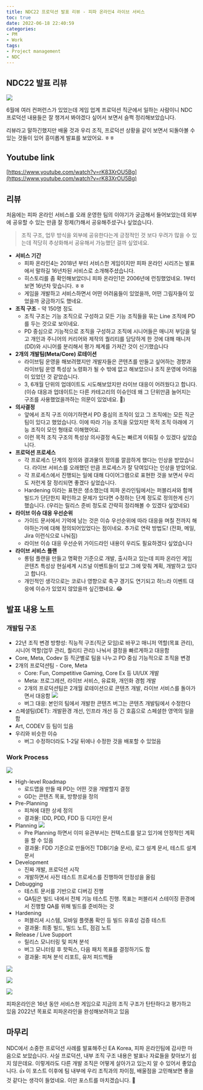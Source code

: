 ```yaml
---
title: NDC22 프로덕션 발표 리뷰 - 피파 온라인4 라이브 서비스
toc: true
date: 2022-06-18 22:40:59
categories:
- PM
- Work
tags:
- Project management
- NDC
---
```


## NDC22 발표 리뷰

![](https://user-images.githubusercontent.com/5077086/174442099-2457aa21-d640-47a8-aa20-32d40aec5f7b.png)

6월에 여러 컨퍼런스가 있었는데 게임 업계 프로덕션 직군에서 일하는 사람이니 NDC 프로덕션 내용들은 잘 챙겨서 봐야겠다 싶어서 보면서 슬쩍 정리해보았습니다.

리뷰라고 말하긴했지만 배울 것과 우리 조직, 프로덕션 상황을 같이 보면서 되돌아볼 수 있는 것들이 있어 흥미롭게 발표를 보았어요. ㅎㅎ

## Youtube link

[https://www.youtube.com/watch?v=rK83XrOU5Bg](https://www.youtube.com/watch?v=rK83XrOU5Bg)

## 리뷰

처음에는 피파 온라인 서비스를 오래 운영한 팀의 이야기가 궁금해서 들어보았는데 외부에 공유할 수 있는 만큼 잘 정제(?)해서 공유해주셨구나 싶었습니다.

> 조직 구조, 업무 방식을 외부에 공유한다는게 긍정적인 것 보다 우려가 많을 수 있는데 적당히 추상화해서 공유해서 가능했던 걸까 싶었네요.

- **서비스 기간**
    - 피파 온라인4는 2018년 부터 서비스한 게임이지만 피파 온라인 시리즈는 발표에서 말하길 16년차된 서비스로 소개해주셨습니다.
    - 히스토리를 좀 확인해보았더니 피파 온라인1은 2006년에 런칭했었네요. 1부터 보면 16년차 맞습니다. ㅎㅎ
    - 게임을 개발하고 서비스하면서 어떤 어려움들이 있었을까, 어떤 그림자들이 있었을까 궁금하기도 했네요.
- **조직 구조** - 약 150명 정도
    - 조직 구조는 기능 조직으로 구성하고 모든 기능 조직들을 묶는 Line 조직에 PD를 두는 것으로 보이네요.
    - PD 중심으로 기능적으로 조직을 구성하고 조직에 시니어들은 매니저 부담을 덜고 개인과 주니어의 커리어와 제작의 퀄리티를 담당하게 한 것에 대해 매니저(DD)와 시니어를 분리해서 평가 체계를 가져간 것이 신기했습니다
- **2개의 개발팀(Meta/Core) 로테이션**
    - 라이브팀 운영을 해보려했지만 개발자들은 콘텐츠를 만들고 싶어하는 경향과 라이브팀 운영 특성상 노령화가 될 수 밖에 없고 해보았으나 조직 운영에 어려움이 있었던 것 같았습니다.
    - 3, 6개월 단위의 업데이트도 시도해보았지만 라이브 대응이 어려웠다고 합니다.
    (이슈 대응과 업데이트는 다른 카테고리의 이슈인데 왜 그 단위만큼 늘어지는 구조를 사용했었을까하는 의문이 있었네요. 🤔)
- **의사결정**
    - 앞에서 조직 구조 이야기하면서 PD 중심의 조직이 있고 그 조직에는 모든 직군팀이 있다고 했었습니다. 이에 따라 기능 조직을 모았지만 목적 조직 아래에 기능 조직이 모인 형태로 이해했어요.
    - 이런 목적 조직 구조의 특성상 의사결정 속도는 빠르게 이뤄질 수 있겠다 싶었습니다.
- **프로덕션 프로세스**
    - 각 프로세스 단계의 정의와 결과물의 정의를 깔끔하게 했다는 인상을 받았습니다. 라이브 서비스를 오래했던 만큼 프로세스가 잘 닦여있다는 인상을 받았어요.
    - 각 프로세스에서 진행되는 일에 대해 다이어그램으로 표현한 것을 보면서 우리도 저런게 잘 정리되면 좋겠다 싶었습니다.
    - Hardening 이라는 표현은 생소했는데 피파 온라인팀에서는 퍼블리셔와 함께 빌드가 단단한지 확인하고 문제가 있다면 수정하는 단계 정도로 정의한게 신기했습니다. (우리는 릴리스 준비 정도로 간략히 정리해볼 수 있겠다 싶었네요)
- **라이브 이슈 대응 우선순위**
    - 가이드 문서에서 기억에 남는 것은 이슈 우선순위에 따라 대응을 며칠 전까지 해야하는가에 대해 정의되어있었다는 점이네요. 추가로 연락 방법도! (전화, 메일, Jira 이런식으로 나눠짐)
    - 라이브 이슈 대응 우선순위 가이드라인 내용이 우리도 필요하겠다 싶었습니다
- **라이브 서비스 플랜**
    - 롱텀 플랜을 만들고 명확한 기준으로 개발, 출시하고 있는데 피파 온라인 게임 콘텐츠 특성상 현실세계 시즈널 이벤트들이 있고 그에 맞춰 계획, 개발하고 있다고 합니다.
    - 개인적인 생각으로는 코로나 영향으로 축구 경기도 연기되고 하느라 이벤트 대응에 이슈가 있었지 않았을까 싶긴했네요. 😂

## 발표 내용 노트

### 개발팀 구조

- 22년 조직 변경 방향성: 직능적 구조(직군 모임)로 바꾸고 매니저 역할(목표 관리), 시니어 역할(업무 관리, 퀄리티 관리) 나눠서 결정을 빠르게하고 대응함
- Core, Meta, Codev 등 직군별로 팀을 나누고 PD 중심 기능적으로 조직을 변경
- 2개의 프로덕션팀 - Core, Meta
    - Core: Fun, Competitive Gaming, Core Ex 등 UI/UX 개발
    - Meta: 프로그레션, 라이브 서비스, 유료화, 개인화 경험 개발
    - 2개의 프로덕션팀은 2개월 로테이션으로 콘텐츠 개발, 라이브 서비스를 돌아가면서 대응함
        ![](https://user-images.githubusercontent.com/5077086/174441506-5c06f100-27de-4a5b-8249-ee9b777f85a5.png)
    - 버그 대응: 본인의 팀에서 개발한 콘텐츠 버그는 콘텐츠 개발팀에서 수정한다
- 스페셜팀(DET): 개발환경 개선, 인프라 개선 등 긴 호흡으로 스페셜한 영역의 일을 함
- Art, CODEV 등 팀이 있음
- 우리와 비슷한 이슈
    - 버그 수정하더라도 1-2달 뒤에나 수정한 것을 배포할 수 있었음

### Work Process

![](https://user-images.githubusercontent.com/5077086/174441505-f9313a15-311b-4521-bd89-862e4a32048e.png)

- High-level Roadmap
    - 로드맵을 만들 때 PD는 어떤 것을 개발할지 결정
    - GD는 콘텐츠 목표, 방향성을 정의
- Pre-Planning
    - 피쳐에 대한 상세 정의
    - 결과물: IDD, PDD, FDD 등 디자인 문서
- Planning
    ![](https://user-images.githubusercontent.com/5077086/174441501-b404ef22-b458-441d-a76d-e58532fb55e9.png)
    - Pre Planning 하면서 이미 유관부서는 컨텍스트를 알고 있기에 안정적인 계획을 할 수 있음
    - 결과물: FDD 기준으로 만들어진 TDB(기술 문서), 로그 설계 문서, 테스트 설계 문서
- Development
    - 진짜 개발, 프로덕션 시작
    - 개발하면서 사전 테스트 프로세스를 진행하여 안정성을 올림
- Debugging
    - 테스트 문서를 기반으로 디버깅 진행
    - QA팀은 빌드 내에서 전체 기능 테스트 진행. 목표는 퍼블리셔 스테이징 환경에서 진행할 QA를 위해 빌드를 준비하는 것
- Hardening
    - 퍼블리셔 시스템, 모바일 플랫폼 확인 등 빌드 유효성 검증 테스트
    - 결과물: 최종 빌드, 빌드 노트, 점검 노트
- Release / Live Support
    - 릴리스 모니터링 및 피쳐 분석
    - 버그 모니터링 후 핫픽스, 다음 패치 목표를 결정하기도 함
    - 결과물: 피쳐 분석 리포트, 유저 피드백들

![](https://user-images.githubusercontent.com/5077086/174441502-d3e66382-3cae-4e0b-ae4f-10a8e8bdbd88.png)

![](https://user-images.githubusercontent.com/5077086/174441503-c176bd05-b569-47ee-8b98-02a5f8b02236.png)

![](https://user-images.githubusercontent.com/5077086/174441504-d0d748aa-75fd-4d65-9999-a918fad2d774.png)

피파온라인은 16년 동안 서비스한 게임으로 지금의 조직 구조가 탄탄하다고 평가하고 있음
2022년 목표로 피파온라인을 완성해보려하고 있음

## 마무리

NDC에서 소중한 프로덕션 사례를 발표해주신 EA Korea, 피파 온라인팀에 감사한 마음으로 보았습니다.
사실 프로덕션, 내부 조직 구조 내용은 발표나 자료들을 찾아보기 쉽지 않은데요.
이렇게라도 다른 개발 조직은 어떻게 살아가고 있는지 알 수 있어서 좋았습니다. 👍
이 포스트 이후에 팀 내부에 우리 조직과의 차이점, 배울점을 고민해보면 좋을 것 같다는 생각이 들었네요.
이만 포스트를 마치겠습니다. 🙏

